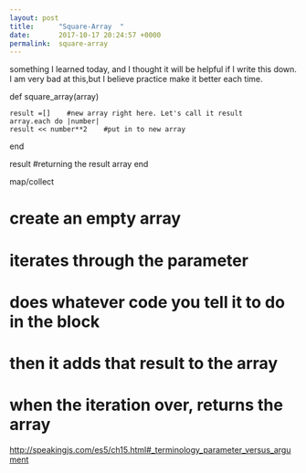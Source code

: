 ```yaml
---
layout: post
title:      "Square-Array  "
date:       2017-10-17 20:24:57 +0000
permalink:  square-array
---
```


something I learned today, and I thought it will be helpful if I write this down. I am very bad at this,but I believe practice make it better each time.

def square_array(array)

    result =[]    #new array right here. Let's call it result
    array.each do |number|
    result << number**2    #put in to new array
  end
     
  result  #returning the result array
end


map/collect
# create an empty array
# iterates through the parameter
# does whatever code you tell it to do in the block
# then it adds that result to the array 
# when the iteration over, returns the array

http://speakingjs.com/es5/ch15.html#_terminology_parameter_versus_argument

